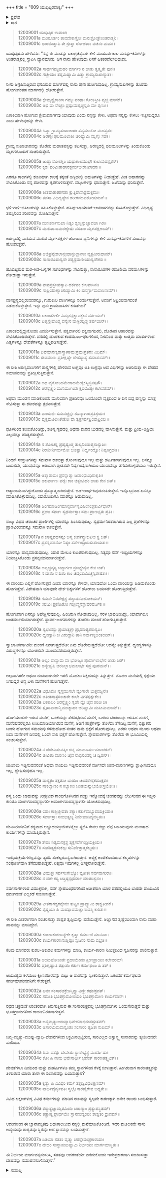 +++
title = "009 ಯುಧಿಷ್ಠಿರವಾಕ್ಯಃ"
+++

<details><summary>ಪ್ರವೇಶ</summary>


।।   ಓಂ ಓಂ ನಮೋ ನಾರಾಯಣಾಯ।।   ಶ್ರೀ ವೇದವ್ಯಾಸಾಯ ನಮಃ ।।

ಶ್ರೀ ಕೃಷ್ಣದ್ವೈಪಾಯನ ವೇದವ್ಯಾಸ ವಿರಚಿತ  

**ಶ್ರೀ ಮಹಾಭಾರತ**

**ಶಾಂತಿ ಪರ್ವ**

**ರಾಜಧರ್ಮ ಪರ್ವ**

**ಅಧ್ಯಾಯ 9**

</details>

<details><summary>ಸಾರ</summary>

ಯುಧಿಷ್ಠಿರನು ತಾನು ವಾನಪ್ರಸ್ಥ ಮತ್ತು ಸಂನ್ಯಾಸವನ್ನನುಸರಿಸಿ ಜೀವಿಸುತ್ತೇನೆ ಎಂದು ನಿಶ್ಚಯಿಸುವುದು (1-37).


</details>



> 12009001 ಯುಧಿಷ್ಠಿರ ಉವಾಚ।  
12009001a ಮುಹೂರ್ತಂ ತಾವದೇಕಾಗ್ರೋ ಮನಃಶ್ರೋತ್ರೇಽಂತರಾತ್ಮನಿ।  
12009001c ಧಾರಯಿತ್ವಾಪಿ ತೇ ಶ್ರುತ್ವಾ ರೋಚತಾಂ ವಚನಂ ಮಮ।।

ಯುಧಿಷ್ಠಿರನು ಹೇಳಿದನು: “ನನ್ನ ಈ ಮಾತನ್ನು ಏಕಾಗ್ರಚಿತ್ತನಾಗಿ ಕೇಳಿ ಮುಹೂರ್ತಕಾಲ ಮನಸ್ಸು-ಕಿವಿಗಳನ್ನು ಅಂತರಾತ್ಮನಲ್ಲಿ ಸ್ಥಾಪಿಸಿ ಧ್ಯಾನಮಾಡು. ಆಗ ನಾನು ಹೇಳುವುದು ನಿನಗೆ ಹಿತಕರವೆನಿಸಬಹುದು.

> 12009002a ಸಾರ್ಥಗಮ್ಯಮಹಂ ಮಾರ್ಗಂ ನ ಜಾತು ತ್ವತ್ಕೃತೇ ಪುನಃ।  
12009002c ಗಚ್ಚೇಯಂ ತದ್ಗಮಿಷ್ಯಾಮಿ ಹಿತ್ವಾ ಗ್ರಾಮ್ಯಸುಖಾನ್ಯುತ।।

ನೀನು ಆಗ್ರಹಿಸುತ್ತಿರುವ ಧನವಿರುವ ಮಾರ್ಗದಲ್ಲಿ ನಾನು ಪುನಃ ಹೋಗುವುದಿಲ್ಲ. ಗ್ರಾಮ್ಯಸುಖಗಳನ್ನು ತೊರೆದು ಹೋಗುವಂತಹ ಮಾರ್ಗದಲ್ಲಿ ಹೋಗುತ್ತೇನೆ.

> 12009003a ಕ್ಷೇಮ್ಯಶ್ಚೈಕಾಕಿನಾ ಗಮ್ಯಃ ಪಂಥಾಃ ಕೋಽಸ್ತೀತಿ ಪೃಚ್ಚ ಮಾಮ್।  
12009003c ಅಥ ವಾ ನೇಚ್ಚಸಿ ಪ್ರಷ್ಟುಮಪೃಚ್ಚನ್ನಪಿ ಮೇ ಶೃಣು।।

ಏಕಾಕಿಯಾಗಿ ಹೋಗುವ ಕ್ಷೇಮಮಾರ್ಗವು ಯಾವುದು ಎಂದು ನನ್ನನ್ನು ಕೇಳು. ಅಥವಾ ನನ್ನನ್ನು ಕೇಳಲು ಇಚ್ಛಿಸದಿದ್ದರೂ ನಾನು ಹೇಳುವುದನ್ನು ಕೇಳು.

> 12009004a ಹಿತ್ವಾ ಗ್ರಾಮ್ಯಸುಖಾಚಾರಂ ತಪ್ಯಮಾನೋ ಮಹತ್ತಪಃ।  
12009004c ಅರಣ್ಯೇ ಫಲಮೂಲಾಶೀ ಚರಿಷ್ಯಾಮಿ ಮೃಗೈಃ ಸಹ।।

ಗ್ರಾಮ್ಯ ಸುಖಾಚಾರವನ್ನು ತೊರೆದು ಮಹಾತಪಸ್ಸನ್ನು ತಪಿಸುತ್ತಾ, ಅರಣ್ಯದಲ್ಲಿ ಫಲಮೂಲಗಳನ್ನು ತಿಂದುಕೊಂಡು ಮೃಗಗಳೊಂದಿಗೆ ಸಂಚರಿಸುತ್ತೇನೆ.

> 12009005a ಜುಹ್ವಾನೋಽಗ್ನಿಂ ಯಥಾಕಾಲಮುಭೌ ಕಾಲಾವುಪಸ್ಪೃಶನ್।  
12009005c ಕೃಶಃ ಪರಿಮಿತಾಹಾರಶ್ಚರ್ಮಚೀರಜಟಾಧರಃ।।

ಎರಡೂ ಕಾಲಗಳಲ್ಲಿ ಶುಚಿಯಾಗಿ ಕಾಲಕ್ಕೆ ತಕ್ಕಂತೆ ಅಗ್ನಿಯಲ್ಲಿ ಆಹುತಿಗಳನ್ನು ನೀಡುತ್ತೇನೆ. ಮಿತ ಆಹಾರವನ್ನು ಸೇವಿಸಿಕೊಂಡು ನನ್ನ ಶರೀರವನ್ನು ಕೃಶಗೊಳಿಸುತ್ತೇನೆ. ವಲ್ಕಲಗಳನ್ನು ಧರಿಸುತ್ತೇನೆ. ಜಟೆಯನ್ನು ಧರಿಸುತ್ತೇನೆ.

> 12009006a ಶೀತವಾತಾತಪಸಹಃ ಕ್ಷುತ್ಪಿಪಾಸಾಶ್ರಮಕ್ಷಮಃ।  
12009006c ತಪಸಾ ವಿಧಿದೃಷ್ಟೇನ ಶರೀರಮುಪಶೋಷಯನ್।।

ಛಳಿ-ಗಾಳಿ-ಬಿಸಿಲುಗಳನ್ನು ಸಹಿಸಿಕೊಳ್ಳುತ್ತೇನೆ. ಹಸಿವು-ಬಾಯಾರಿಕೆ-ಆಯಾಸಗಳನ್ನು ಸಹಿಸಿಕೊಳ್ಳುತ್ತೇನೆ. ವಿಧಿದೃಷ್ಟ ತಪಸ್ಸಿನಿಂದ ಶರೀರವನ್ನು ಶೋಷಿಸುತ್ತೇನೆ.

> 12009007a ಮನಃಕರ್ಣಸುಖಾ ನಿತ್ಯಂ ಶೃಣ್ವನ್ನುಚ್ಚಾವಚಾ ಗಿರಃ।  
12009007c ಮುದಿತಾನಾಮರಣ್ಯೇಷು ವಸತಾಂ ಮೃಗಪಕ್ಷಿಣಾಮ್।।

ಅರಣ್ಯದಲ್ಲಿ ವಾಸಿಸುವ ಮುದಿತ ಮೃಗ-ಪಕ್ಷಿಗಳ ಜೋರಾದ ಧ್ವನಿಗಳನ್ನು ಕೇಳಿ ಮನಸ್ಸು-ಕಿವಿಗಳಿಗೆ ಸುಖವನ್ನು ಹೊಂದುತ್ತೇನೆ.

> 12009008a ಆಜಿಘ್ರನ್ಪೇಶಲಾನ್ಗಂಧಾನ್ಫುಲ್ಲಾನಾಂ ವೃಕ್ಷವೀರುಧಾಮ್।  
12009008c ನಾನಾರೂಪಾನ್ವನೇ ಪಶ್ಯನ್ರಮಣೀಯಾನ್ವನೌಕಸಃ।।

ಹೂಬಿಟ್ಟಿರುವ ಮರ-ಗಿಡ-ಬಳ್ಳಿಗಳ ಸುಗಂಧಗಳನ್ನು ಸೇವಿಸುತ್ತಾ, ನಾನಾರೂಪಗಳ ರಮಣೀಯ ವನವಾಸಿಗಳನ್ನು ನೋಡುತ್ತಾ ಇರುತ್ತೇನೆ.

> 12009009a ವಾನಪ್ರಸ್ಥಜನಸ್ಯಾಪಿ ದರ್ಶನಂ ಕುಲವಾಸಿನಃ।  
12009009c ನಾಪ್ರಿಯಾಣ್ಯಾಚರಿಷ್ಯಾಮಿ ಕಿಂ ಪುನರ್ಗ್ರಾಮವಾಸಿನಾಮ್।।

ವಾನಪ್ರಸ್ಥದಲ್ಲಿರುವವರನ್ನೂ, ಗುರುಕುಲ ವಾಸಿಗಳನ್ನೂ ಸಂದರ್ಶಿಸುತ್ತೇನೆ. ಅವರಿಗೆ ಅಪ್ರಿಯವಾಗದಂತೆ ನಡೆದುಕೊಳ್ಳುತ್ತೇನೆ. ಇನ್ನು ಪುನಃ ಗ್ರಾಮವಾಸಿಗಳ ಕುರಿತೇನು?

> 12009010a ಏಕಾಂತಶೀಲೀ ವಿಮೃಶನ್ಪಕ್ವಾಪಕ್ವೇನ ವರ್ತಯನ್।  
12009010c ಪಿತೃನ್ದೇವಾಂಶ್ಚ ವನ್ಯೇನ ವಾಗ್ಭಿರದ್ಭಿಶ್ಚ ತರ್ಪಯನ್।।

ಏಕಾಂತದಲ್ಲಿದ್ದುಕೊಂಡು ವಿಮರ್ಶಿಸುತ್ತೇನೆ. ಪಕ್ವವಾಗಿರಲಿ ಪಕ್ವವಾಗದಿರಲಿ, ದೊರಕಿದ ಆಹಾರವನ್ನು ಸೇವಿಸಿಕೊಂಡಿರುತ್ತೇನೆ. ವನದಲ್ಲಿ ದೊರಕುವ ಕಂದಮೂಲ-ಫಲಗಳಿಂದ, ನೀರಿನಿಂದ ಮತ್ತು ಉತ್ತಮ ಮಾತುಗಳಿಂದ ಪಿತೃಗಳನ್ನೂ ದೇವತೆಗಳನ್ನೂ ತೃಪ್ತಿಪಡಿಸುತ್ತೇನೆ.

> 12009011a ಏವಮಾರಣ್ಯಶಾಸ್ತ್ರಾಣಾಮುಗ್ರಮುಗ್ರತರಂ ವಿಧಿಮ್।  
12009011c ಸೇವಮಾನಃ ಪ್ರತೀಕ್ಷಿಷ್ಯೇ ದೇಹಸ್ಯಾಸ್ಯ ಸಮಾಪನಮ್।।

ಈ ರೀತಿ ಅರಣ್ಯವಾಸಿಗಳಿಗೆ ಶಾಸ್ತ್ರಗಳಲ್ಲಿ ಹೇಳಿರುವ ಉಗ್ರವೂ ಅತಿ ಉಗ್ರವೂ ಆದ ವಿಧಿಗಳನ್ನು ಆಚರಿಸುತ್ತಾ ಈ ದೇಹದ ಸಮಾಪನವನ್ನು ಪ್ರತೀಕ್ಷಿಸುತ್ತಿರುತ್ತೇನೆ.

> 12009012a ಅಥ ವೈಕೋಽಹಮೇಕಾಹಮೇಕೈಕಸ್ಮಿನ್ವನಸ್ಪತೌ।  
12009012c ಚರನ್ಭೈಕ್ಷ್ಯಂ ಮುನಿರ್ಮುಂಡಃ ಕ್ಷಪಯಿಷ್ಯೇ ಕಲೇವರಮ್।।

ಅಥವಾ ಮುಂಡನ ಮಾಡಿಕೊಂಡು ಮುನಿಯಾಗಿ ಪ್ರತಿದಿನವೂ ಒಂದೊಂದೇ ವೃಕ್ಷದಿಂದ ಆ ದಿನ ಬಿದ್ದ ಹಣ್ಣನ್ನು ಮಾತ್ರ ಸೇವಿಸುತ್ತಾ ಈ ಶರೀರವನ್ನು ಕ್ಷಯಿಸುತ್ತೇನೆ.

> 12009013a ಪಾಂಸುಭಿಃ ಸಮವಚ್ಚನ್ನಃ ಶೂನ್ಯಾಗಾರಪ್ರತಿಶ್ರಯಃ।  
12009013c ವೃಕ್ಷಮೂಲನಿಕೇತೋ ವಾ ತ್ಯಕ್ತಸರ್ವಪ್ರಿಯಾಪ್ರಿಯಃ।।

ಧೂಳಿನಿಂದ ತುಂಬಿಕೊಂಡಿದ್ದು, ಶೂನ್ಯ ಗೃಹದಲ್ಲಿ ಅಥವಾ ಮರದ ಬುಡದಲ್ಲಿ ವಾಸಿಸುತ್ತೇನೆ. ಮತ್ತು ಪ್ರಿಯ-ಅಪ್ರಿಯ ಎಲ್ಲವನ್ನೂ ಪರಿತ್ಯಜಿಸುತ್ತೇನೆ.

> 12009014a ನ ಶೋಚನ್ನ ಪ್ರಹೃಷ್ಯಂಶ್ಚ ತುಲ್ಯನಿಂದಾತ್ಮಸಂಸ್ತುತಿಃ।  
12009014c ನಿರಾಶೀರ್ನಿರ್ಮಮೋ ಭೂತ್ವಾ ನಿರ್ದ್ವಂದ್ವೋ ನಿಷ್ಪರಿಗ್ರಹಃ।।

ನಿಂದನೆ-ಸಂಸ್ತುತಿಗಳನ್ನು ಸಮನಾಗಿ ಕಾಣುತ್ತಾ ಶೋಕಿಸುವುದೂ ಇಲ್ಲ ಮತ್ತು ಹರ್ಷಿತನಾಗುವುದೂ ಇಲ್ಲ. ಏನನ್ನೂ ಬಯಸದೇ, ಯಾವುದನ್ನೂ ಅತಿಯಾಗಿ ಪ್ರೀತಿಸದೇ ನಿರ್ದ್ವಂದ್ವನಾಗಿಯೂ ಯಾವುದನ್ನೂ ತೆಗೆದುಕೊಳ್ಳದೆಯೂ ಇರುತ್ತೇನೆ.

> 12009015a ಆತ್ಮಾರಾಮಃ ಪ್ರಸನ್ನಾತ್ಮಾ ಜಡಾಂಧಬಧಿರಾಕೃತಿಃ।  
12009015c ಅಕುರ್ವಾಣಃ ಪರೈಃ ಕಾಂ ಚಿತ್ಸಂವಿದಂ ಜಾತು ಕೇನ ಚಿತ್।।

ಆತ್ಮಾರಾಮನಾಗಿದ್ದುಕೊಂಡು ಪ್ರಸನ್ನಾತ್ಮನಾಗಿರುತ್ತೇನೆ. ಜಡ-ಅಂಧ-ಕಿವುಡನಂತಿರುತ್ತೇನೆ. ಇನ್ನೊಬ್ಬರಿಂದ ಏನನ್ನೂ ಮಾಡಿಸಿಕೊಳ್ಳುವುದಿಲ್ಲ. ಯಾರೊಂದಿಗೂ ಮಾತನ್ನೂ ಆಡುವುದಿಲ್ಲ.

> 12009016a ಜಂಗಮಾಜಂಗಮಾನ್ಸರ್ವಾನ್ನವಿಹಿಂಸಂಶ್ಚತುರ್ವಿಧಾನ್।  
12009016c ಪ್ರಜಾಃ ಸರ್ವಾಃ ಸ್ವಧರ್ಮಸ್ಥಾಃ ಸಮಃ ಪ್ರಾಣಭೃತಃ ಪ್ರತಿ।।

ನಾಲ್ಕು ವಿಧದ ಚರಾಚರ ಪ್ರಾಣಿಗಳಲ್ಲಿ ಯಾರನ್ನೂ ಹಿಂಸಿಸುವುದಿಲ್ಲ. ಸ್ವಧರ್ಮನಿರತರಾಗಿರುವ ಎಲ್ಲ ಪ್ರಜೆಗಳನ್ನೂ ಪ್ರಾಣವಿರುವವನ್ನೂ ಸಮನಾಗಿ ಕಾಣುತ್ತೇನೆ.

> 12009017a ನ ಚಾಪ್ಯವಹಸನ್ಕಂ ಚಿನ್ನ ಕುರ್ವನ್ಭ್ರುಕುಟೀಂ ಕ್ವ ಚಿತ್।  
12009017c ಪ್ರಸನ್ನವದನೋ ನಿತ್ಯಂ ಸರ್ವೇಂದ್ರಿಯಸುಸಂಯತಃ।।

ಯಾರನ್ನೂ ಹಾಸ್ಯಮಾಡುವುದಿಲ್ಲ. ಯಾರ ಮೇಲೂ ಕುಪಿತನಾಗುವುದಿಲ್ಲ. ನಿತ್ಯವೂ ಸರ್ವ ಇಂದ್ರಿಯಗಳನ್ನೂ ನಿಯಂತ್ರಿಸಿಕೊಂಡು ಪ್ರಸನ್ನವದನನಾಗಿರುತ್ತೇನೆ.

> 12009018a ಅಪೃಚ್ಚನ್ಕಸ್ಯ ಚಿನ್ಮಾರ್ಗಂ ವ್ರಜನ್ಯೇನೈವ ಕೇನ ಚಿತ್।  
12009018c ನ ದೇಶಂ ನ ದಿಶಂ ಕಾಂ ಚಿದ್ಗಂತುಮಿಚ್ಚನ್ವಿಶೇಷತಃ।।

ಈ ದಾರಿಯು ಎಲ್ಲಿಗೆ ಹೋಗುತ್ತದೆ ಎಂದು ಯಾರನ್ನೂ ಕೇಳದೇ, ಯಾವುದೋ ಒಂದು ದಾರಿಯನ್ನು ಹಿಡಿದುಕೊಂಡು ಹೋಗುತ್ತೇನೆ. ವಿಶೇಷವಾಗಿ ಯಾವುದೇ ದೇಶ-ದಿಕ್ಕುಗಳಿಗೆ ಹೋಗಲು ಬಯಸದೇ ಹೋಗುತ್ತಿರುತ್ತೇನೆ.

> 12009019a ಗಮನೇ ನಿರಪೇಕ್ಷಶ್ಚ ಪಶ್ಚಾದನವಲೋಕಯನ್।  
12009019c ಋಜುಃ ಪ್ರಣಿಹಿತೋ ಗಚ್ಚಂಸ್ತ್ರಸಸ್ಥಾವರವರ್ಜಕಃ।।

ಹೋಗುವಾಗ ಏನನ್ನೂ ಅಪೇಕ್ಷಿಸುವುದಿಲ್ಲ. ಹಿಂದಿರುಗಿ ನೋಡುವುದಿಲ್ಲ. ಸರಳ ಭಾವದಿಂದಿದ್ದು, ಯಾವಾಗಲೂ ಅಂತರ್ಮುಖಿಯಾಗಿರುತ್ತೇನೆ. ಸ್ಥಾವರ-ಜಂಗಮಗಳನ್ನು ತೊರೆದು ಮುಂದೆ ಹೋಗುತ್ತಿರುತ್ತೇನೆ.

> 12009020a ಸ್ವಭಾವಸ್ತು ಪ್ರಯಾತ್ಯಗ್ರೇ ಪ್ರಭವಂತ್ಯಶನಾನ್ಯಪಿ।  
12009020c ದ್ವಂದ್ವಾನಿ ಚ ವಿರುದ್ಧಾನಿ ತಾನಿ ಸರ್ವಾಣ್ಯಚಿಂತಯನ್।।

ಸ್ವಾಭಾವಿಕವಾಗಿಯೇ ಮುಂದೆ ಏನಾಗುತ್ತದೆಯೋ ಏನು ದೊರೆಯುತ್ತದೆಯೋ ಅದನ್ನೇ ತಿನ್ನುತ್ತೇನೆ. ದ್ವಂದ್ವಗಳನ್ನೂ ವಿರುದ್ಧಗಳನ್ನೂ ಯೋಚಿಸದೇ ಮುಂದುವರೆಯುತ್ತಿರುತ್ತೇನೆ.

> 12009021a ಅಲ್ಪಂ ವಾಸ್ವಾದು ವಾ ಭೋಜ್ಯಂ ಪೂರ್ವಾಲಾಭೇನ ಜಾತು ಚಿತ್।  
12009021c ಅನ್ಯೇಷ್ವಪಿ ಚರಽಲ್ಲಾಭಮಲಾಭೇ ಸಪ್ತ ಪೂರಯನ್।।

ಅಲ್ಪವಾಗಿರಲೀ ಅಥವಾ ರುಚಿಯಾಗಿರದೇ ಇರಲಿ ಮೊದಲು ಸಿಕ್ಕಿದುದನ್ನು ತಿನ್ನುತ್ತೇನೆ. ಮೊದಲ ಮನೆಯಲ್ಲಿ ಭಿಕ್ಷೆಯು ಸಿಗದಿದ್ದರೆ ಅನ್ಯ ಏಳು ಮನೆಗಳಿಗೆ ಹೋಗುತ್ತೇನೆ.

> 12009022a ವಿಧೂಮೇ ನ್ಯಸ್ತಮುಸಲೇ ವ್ಯಂಗಾರೇ ಭುಕ್ತವಜ್ಜನೇ।  
12009022c ಅತೀತಪಾತ್ರಸಂಚಾರೇ ಕಾಲೇ ವಿಗತಭಿಕ್ಷುಕೇ।।  
12009023a ಏಕಕಾಲಂ ಚರನ್ಭೈಕ್ಷ್ಯಂ ಗೃಹೇ ದ್ವೇ ಚೈವ ಪಂಚ ಚ।  
12009023c ಸ್ಪೃಹಾಪಾಶಾನ್ವಿಮುಚ್ಯಾಹಂ ಚರಿಷ್ಯಾಮಿ ಮಹೀಮಿಮಾಮ್।।

ಹೊಗೆಯಾಡದೇ ಇರುವ ಮನೆಗೆ, ಒನಕೆಯನ್ನು ತೆಗೆದಿಟ್ಟಿರುವ ಮನೆಗೆ, ಒಲೆಯ ಬೆಂಕಿಯನ್ನು ಆರಿಸಿದ ಮನೆಗೆ, ಮನೆಯವರೆಲ್ಲರೂ ಊಟಮಾಡಿಯಾಗಿರುವ ಮನೆಗೆ, ಅಡಿಗೆ ಪಾತ್ರೆಗಳನ್ನು ತೊಳೆದು ತೆಗೆದಿಟ್ಟ ಮನೆಗೆ, ಭಿಕ್ಷುಕರು ಬಂದು ಹೋಗುವ ಸಮಯವು ಕಳೆದುಹೋದ ನಂತರ ನಾನು ಭಿಕ್ಷೆಗೆ ಹೋಗುವುದಿಲ್ಲ. ಎರಡು ಅಥವಾ ಮೂರು ಅಥವಾ ಐದು ಮನೆಗಳಿಗೆ ದಿನದಲ್ಲಿ ಒಂದೇ ಸಾರಿ ಭಿಕ್ಷೆಗೆ ಹೋಗುತ್ತೇನೆ. ಸ್ನೇಹಪಾಶಗಳನ್ನು ತೊರೆದು ಈ ಭೂಮಿಯಲ್ಲಿ ಸಂಚರಿಸುತ್ತೇನೆ.

> 12009024a ನ ಜಿಜೀವಿಷುವತ್ಕಿಂ ಚಿನ್ನ ಮುಮೂರ್ಷುವದಾಚರನ್।  
12009024c ಜೀವಿತಂ ಮರಣಂ ಚೈವ ನಾಭಿನಂದನ್ನ ಚ ದ್ವಿಷನ್।।

ಜೀವಿಸಲು ಇಚ್ಛಿಸುವವನಂತೆ ಅಥವಾ ಸಾಯಲು ಇಚ್ಛಿಸುವವನಂತೆ ವರ್ತಿಸದೇ ಜೀವ-ಮರಣಗಳನ್ನು ಶ್ಲಾಘಿಸುವುದೂ ಇಲ್ಲ, ದ್ವೇಷಿಸುವುದೂ ಇಲ್ಲ.

> 12009025a ವಾಸ್ಯೈಕಂ ತಕ್ಷತೋ ಬಾಹುಂ ಚಂದನೇನೈಕಮುಕ್ಷತಃ।  
12009025c ನಾಕಲ್ಯಾಣಂ ನ ಕಲ್ಯಾಣಂ ಚಿಂತಯನ್ನುಭಯೋಸ್ತಯೋಃ।।

ನನ್ನ ಒಂದು ಬಾಹುವನ್ನು ಖಡ್ಗದಿಂದ ಗಾಯಗೊಳಿಸಿದವ ಮತ್ತು ಇನ್ನೊಂದಕ್ಕೆ ಚಂದನವನ್ನು ಲೇಪಿಸುವವ ಈ ಇಬ್ಬರ ಕುರಿತೂ ಮಂಗಳವಾದದ್ದನ್ನಾಗಲೀ ಅಮಂಗಳವಾದದ್ದನ್ನಾಗಲೀ ಯೋಚಿಸುವುದಿಲ್ಲ.

> 12009026a ಯಾಃ ಕಾಶ್ಚಿಜ್ಜೀವತಾ ಶಕ್ಯಾಃ ಕರ್ತುಮಭ್ಯುದಯಕ್ರಿಯಾಃ।  
12009026c ಸರ್ವಾಸ್ತಾಃ ಸಮಭಿತ್ಯಜ್ಯ ನಿಮೇಷಾದಿವ್ಯವಸ್ಥಿತಃ।।

ಜೀವಿಸಿರುವವನಿಗೆ ಶಕ್ಯವಾದ ಅಭ್ಯುದಯಕ್ರಿಯೆಗಳನ್ನೆಲ್ಲಾ ತ್ಯಜಿಸಿ ಕೇವಲ ಕಣ್ಣು ರೆಪ್ಪೆ ಬಡಿಯುವುದು ಮುಂತಾದ ಕಾರ್ಯಗಳನ್ನೇ ಮಾಡುತ್ತಿರುತ್ತೇನೆ.

> 12009027a ತೇಷು ನಿತ್ಯಮಸಕ್ತಶ್ಚ ತ್ಯಕ್ತಸರ್ವೇಂದ್ರಿಯಕ್ರಿಯಃ।  
12009027c ಸುಪರಿತ್ಯಕ್ತಸಂಕಲ್ಪಃ ಸುನಿರ್ಣಿಕ್ತಾತ್ಮಕಲ್ಮಷಃ।।

ಇಂದ್ರಿಯಕ್ರಿಯೆಗಳೆಲ್ಲವನ್ನೂ ತ್ಯಜಿಸಿ ಸಂಕಲ್ಪಶೂನ್ಯನಾಗಿರುತ್ತೇನೆ. ಆತ್ಮಕ್ಕೆ ಅಂಟಿಕೊಂಡಿರುವ ಕಲ್ಮಷಗಳನ್ನು ಸಂಪೂರ್ಣವಾಗಿ ತೆಗೆದುಹಾಕುತ್ತೇನೆ. ನಿತ್ಯವೂ ಇವುಗಳಲ್ಲಿ ಆಸಕ್ತನಾಗಿರುತ್ತೇನೆ.

> 12009028a ವಿಮುಕ್ತಃ ಸರ್ವಸಂಗೇಭ್ಯೋ ವ್ಯತೀತಃ ಸರ್ವವಾಗುರಾಃ।  
12009028c ನ ವಶೇ ಕಸ್ಯ ಚಿತ್ತಿಷ್ಠನ್ಸಧರ್ಮಾ ಮಾತರಿಶ್ವನಃ।।

ಸರ್ವಸಂಗಗಳಿಂದ ವಿಮುಕ್ತನಾಗಿ, ಸರ್ವ ಸ್ನೇಹಬಂಧನಗಳಿಂದ ಅತೀತನಾಗಿ ಯಾರ ವಶದಲ್ಲಿಯೂ ಬಾರದೇ ವಾಯುವಿನ ಧರ್ಮದಂತೆ ಎಲ್ಲಕಡೆ ಸಂಚರಿಸುತ್ತೇನೆ.

> 12009029a ವೀತರಾಗಶ್ಚರನ್ನೇವಂ ತುಷ್ಟಿಂ ಪ್ರಾಪ್ಸ್ಯಾಮಿ ಶಾಶ್ವತೀಮ್।  
12009029c ತೃಷ್ಣಯಾ ಹಿ ಮಹತ್ಪಾಪಮಜ್ಞಾನಾದಸ್ಮಿ ಕಾರಿತಃ।।

ಈ ರೀತಿ ವೀತರಾಗನಾಗಿ ಸಂಚರಿಸುತ್ತಾ ಶಾಶ್ವತ ತೃಪ್ತಿಯನ್ನು ಪಡೆಯುತ್ತೇನೆ. ಅಜ್ಞಾನದ ತೃಷ್ಣೆಯಿಂದಾಗಿ ನಾನು ಮಹಾ ಪಾಪವನ್ನು ಮಾಡಿದ್ದೇನೆ.

> 12009030a ಕುಶಲಾಕುಶಲಾನ್ಯೇಕೇ ಕೃತ್ವಾ ಕರ್ಮಾಣಿ ಮಾನವಾಃ।  
12009030c ಕಾರ್ಯಕಾರಣಸಂಶ್ಲಿಷ್ಟಂ ಸ್ವಜನಂ ನಾಮ ಬಿಭ್ರತಿ।।

ಕೆಲವು ಮಾನವರು ಕುಶಲ-ಅಕುಶಲ ಕರ್ಮಗಳನ್ನು ಮಾಡಿ, ಕಾರ್ಯ-ಕಾರಣ ನಿಮಿತ್ತದಿಂದ ಸ್ವಜನರನ್ನು ಪಾಲಿಸುತ್ತಾರೆ.

> 12009031a ಆಯುಷೋಽಂತೇ ಪ್ರಹಾಯೇದಂ ಕ್ಷೀಣಪ್ರಾಯಂ ಕಲೇವರಮ್।  
12009031c ಪ್ರತಿಗೃಹ್ಣಾತಿ ತತ್ಪಾಪಂ ಕರ್ತುಃ ಕರ್ಮಫಲಂ ಹಿ ತತ್।।

ಆಯುಷ್ಯವು ಕಳೆಯಲು ಕ್ಷೀಣಶರೀರವನ್ನು ಬಿಟ್ಟು ಆ ಪಾಪವನ್ನು ಸ್ವೀಕರಿಸುತ್ತಾರೆ. ಏಕೆಂದರೆ ಕರ್ಮಫಲವು ಕರ್ಮಮಾಡುವವನಿಗೇ ಸೇರುತ್ತವೆ.

> 12009032a ಏವಂ ಸಂಸಾರಚಕ್ರೇಽಸ್ಮಿನ್ವ್ಯಾವಿದ್ಧೇ ರಥಚಕ್ರವತ್।  
12009032c ಸಮೇತಿ ಭೂತಗ್ರಾಮೋಽಯಂ ಭೂತಗ್ರಾಮೇಣ ಕಾರ್ಯವಾನ್।।

ರಥದ ಚಕ್ರದಂತೆ ನಿರಂತರವಾಗಿ ತಿರುಗುತ್ತಿರುವ ಈ ಸಂಸಾರಚಕ್ರದಲ್ಲಿ ಭೂತಗ್ರಾಮಗಳು ಒಂದುಸೇರುತ್ತವೆ ಮತ್ತು ಭೂತಗ್ರಾಮಗಳಿಂದ ಕಾರ್ಯನಿರತವಾಗುತ್ತವೆ.

> 12009033a ಜನ್ಮಮೃತ್ಯುಜರಾವ್ಯಾಧಿವೇದನಾಭಿರುಪದ್ರುತಮ್।  
12009033c ಅಸಾರಮಿಮಮಸ್ವಂತಂ ಸಂಸಾರಂ ತ್ಯಜತಃ ಸುಖಮ್।।

ಜನ್ಮ-ಮೃತ್ಯು-ಮುಪ್ಪು-ವ್ಯಾಧಿ-ವೇದನೆಗಳಿಂದ ಆಕ್ರಮಿಸಲ್ಪಟ್ಟಿರುವ, ಸಾರವಿಲ್ಲದ ಅಸ್ವಾಸ್ಥ್ಯ ಸಂಸಾರವನ್ನು ತ್ಯಜಿಸಿದವನೇ ಸುಖಿಯು.

> 12009034a ದಿವಃ ಪತತ್ಸು ದೇವೇಷು ಸ್ಥಾನೇಭ್ಯಶ್ಚ ಮಹರ್ಷಿಷು।  
12009034c ಕೋ ಹಿ ನಾಮ ಭವೇನಾರ್ಥೀ ಭವೇತ್ ಕಾರಣತತ್ತ್ವವಿತ್।।

ದೇವತೆಗಳೂ ದಿವದಿಂದ ಮತ್ತು ಮಹರ್ಷಿಗಳೂ ತಮ್ಮ ಸ್ಥಾನಗಳಿಂದ ಕೆಳಕ್ಕೆ ಬೀಳುತ್ತಾರೆ. ಹೀಗಿರುವಾಗ ಕಾರಣತತ್ತ್ವವನ್ನು ತಿಳಿದಿರುವ ಯಾರು ತಾನೇ ಈ ಸಂಸಾರವನ್ನು ಬಯಸುತ್ತಾನೆ?

> 12009035a ಕೃತ್ವಾ ಹಿ ವಿವಿಧಂ ಕರ್ಮ ತತ್ತದ್ವಿವಿಧಲಕ್ಷಣಮ್।  
12009035c ಪಾರ್ಥಿವೈರ್ನೃಪತಿಃ ಸ್ವಲ್ಪೈಃ ಕಾರಣೈರೇವ ಬಧ್ಯತೇ।।

ವಿವಿಧ ಲಕ್ಷಣಗಳುಳ್ಳ ವಿವಿಧ ಕರ್ಮಗಳನ್ನು ಮಾಡಿದ ರಾಜನನ್ನು ಸ್ವಲ್ಪವೇ ಕಾರಣಕ್ಕಾಗಿ ಅನೇಕ ರಾಜರು ಬಂಧಿಸುತ್ತಾರೆ.

> 12009036a ತಸ್ಮಾತ್ಪ್ರಜ್ಞಾಮೃತಮಿದಂ ಚಿರಾನ್ಮಾಂ ಪ್ರತ್ಯುಪಸ್ಥಿತಮ್।  
12009036c ತತ್ಪ್ರಾಪ್ಯ ಪ್ರಾರ್ಥಯೇ ಸ್ಥಾನಮವ್ಯಯಂ ಶಾಶ್ವತಂ ಧ್ರುವಮ್।।

ಆದುದರಿಂದ ಈ ಜ್ಞಾನಾಮೃತವು ಬಹುಕಾಲದಿಂದ ನನ್ನಲ್ಲಿ ಮನೆಮಾಡಿಕೊಂಡಿದೆ. ಇದರ ಮೂಲಕವೇ ನಾನು ಅವ್ಯಯವೂ ಶಾಶ್ವತವೂ ಸ್ಥಿರವೂ ಆದ ಸ್ಥಾನವನ್ನು ಬಯಸುತ್ತೇನೆ.

> 12009037a ಏತಯಾ ಸತತಂ ವೃತ್ತ್ಯಾ ಚರನ್ನೇವಂಪ್ರಕಾರಯಾ।  
12009037c ದೇಹಂ ಸಂಸ್ಥಾಪಯಿಷ್ಯಾಮಿ ನಿರ್ಭಯಂ ಮಾರ್ಗಮಾಸ್ಥಿತಃ।।

ಈ ನಿರ್ಭಯ ಮಾರ್ಗವನ್ನನುಸರಿಸಿ, ಸತತವೂ ಅದರಂತೆಯೇ ನಡೆದುಕೊಂಡು ಇದೇಪ್ರಕಾರವಾಗಿ ಸಂಚರಿಸುತ್ತಾ ದೇಹವನ್ನು ಸಮಾಪನಗೊಳಿಸುತ್ತೇನೆ.”

<details><summary>ಸಮಾಪ್ತಿ</summary>

ಇತಿ ಶ್ರೀ ಮಹಾಭಾರತೇ ಶಾಂತಿಪರ್ವಣಿ ರಾಜಧರ್ಮಪರ್ವಣಿ ಯುಧಿಷ್ಠಿರವಾಕ್ಯೇ ನವಮೋಽಧ್ಯಾಯಃ।।  
ಇದು ಶ್ರೀ ಮಹಾಭಾರತ ಶಾಂತಿಪರ್ವದ ರಾಜಧರ್ಮಪರ್ವದಲ್ಲಿ ಯುಧಿಷ್ಠಿರವಾಕ್ಯ ಎನ್ನುವ ಒಂಭತ್ತನೇ ಅಧ್ಯಾಯವು.

</details>

